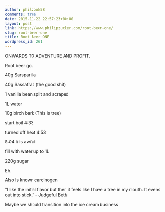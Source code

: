 ```yaml
---
author: philzook58
comments: true
date: 2015-11-22 22:57:23+00:00
layout: post
link: https://www.philipzucker.com/root-beer-one/
slug: root-beer-one
title: Root Beer ONE
wordpress_id: 261
---
```


ONWARDS TO ADVENTURE AND PROFIT.

Root beer go.

40g Sarsparilla

40g Sassafras (the good shit)

1 vanilla bean split and scraped

1L water

10g birch bark (This is tree)

start boil 4:33

turned off heat 4:53

5:04 it is awful

fill with water up to 1L

220g sugar

Eh.

Also Is known carcinogen

"I like the initial flavor but then it feels like I have a tree in my mouth. It evens out into stick." - Judgeful Beth

Maybe we should transition into the ice cream business
